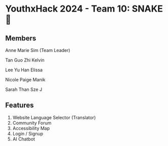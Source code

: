 # YouthxHack 2024 - Team 10: SNAKE 💚
## Members
Anne Marie Sim (Team Leader)

Tan Guo Zhi Kelvin

Lee Yu Han Elissa

Nicole Paige Manik

Sarah Than Sze J

## Features
1. Website Language Selector (Translator)
2. Community Forum
3. Accessibility Map
4. Login / Signup
5. AI Chatbot

